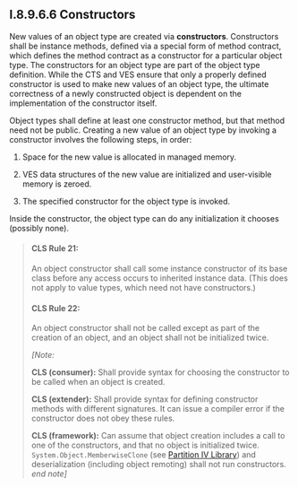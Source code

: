 ## I.8.9.6.6 Constructors

New values of an object type are created via **constructors**. Constructors shall be instance methods, defined via a special form of method contract, which defines the method contract as a constructor for a particular object type. The constructors for an object type are part of the object type definition. While the CTS and VES ensure that only a properly defined constructor is used to make new values of an object type, the ultimate correctness of a newly constructed object is dependent on the implementation of the constructor itself.

Object types shall define at least one constructor method, but that method need not be public. Creating a new value of an object type by invoking a constructor involves the following steps, in order:

 1. Space for the new value is allocated in managed memory.

 2. VES data structures of the new value are initialized and user-visible memory is zeroed.

 3. The specified constructor for the object type is invoked.

Inside the constructor, the object type can do any initialization it chooses (possibly none).

> #### CLS Rule 21:
>
> An object constructor shall call some instance constructor of its base class before any access occurs to inherited instance data. (This does not apply to value types, which need not have constructors.)
>
> #### CLS Rule 22:
>
> An object constructor shall not be called except as part of the creation of an object, and an object shall not be initialized twice.
>
> _[Note:_
>
> **CLS (consumer):** Shall provide syntax for choosing the constructor to be called when an object is created.
>
> **CLS (extender):** Shall provide syntax for defining constructor methods with different signatures. It can issue a compiler error if the constructor does not obey these rules.
>
> **CLS (framework):** Can assume that object creation includes a call to one of the constructors, and that no object is initialized twice. `System.Object.MemberwiseClone` (see [Partition IV Library](#todo-missing-hyperlink)) and deserialization (including object remoting) shall not run constructors. _end note]_
